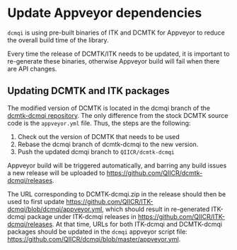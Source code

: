 # Update Appveyor dependencies

`dcmqi` is using pre-built binaries of ITK and DCMTK for Appveyor to reduce the overall build time of the library.

Every time the release of DCMTK/ITK needs to be updated, it is important to re-generate these binaries, otherwise Appveyor build will fail when there are API changes.

## Updating DCMTK and ITK packages

The modified version of DCMTK is located in the dcmqi branch of the [dcmtk-dcmqi repository](https://github.com/QIICR/dcmtk-dcmqi). The only difference from the stock DCMTK source code is the `appveyor.yml` file. Thus, the steps are the following: 

1. Check out the version of DCMTK that needs to be used
2. Rebase the dcmqi branch of dcmtk-dcmqi to the new version.
3. Push the updated dcmqi branch to `QIICR/dcmtk-dcmqi`

Appveyor build will be triggered automatically, and barring any build issues a new release will be uploaded to https://github.com/QIICR/dcmtk-dcmqi/releases.

The URL corresponding to DCMTK-dcmqi.zip in the release should then be used to first update https://github.com/QIICR/ITK-dcmqi/blob/dcmqi/appveyor.yml, which should result in re-generated ITK-dcmqi package under ITK-dcmqi releases in https://github.com/QIICR/ITK-dcmqi/releases. At that time, URLs for both ITK-dcmqi and DCMTK-dcmqi packages should be updated in the `dcmqi` appveyor script file: https://github.com/QIICR/dcmqi/blob/master/appveyor.yml.